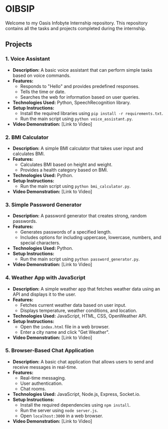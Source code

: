 # OIBSIP

Welcome to my Oasis Infobyte Internship repository. This repository contains all the tasks and projects completed during the internship.

## Projects

### 1. Voice Assistant
- **Description:** A basic voice assistant that can perform simple tasks based on voice commands.
- **Features:**
  - Responds to "Hello" and provides predefined responses.
  - Tells the time or date.
  - Searches the web for information based on user queries.
- **Technologies Used:** Python, SpeechRecognition library.
- **Setup Instructions:**
  - Install the required libraries using `pip install -r requirements.txt`.
  - Run the main script using `python voice_assistant.py`.
- **Video Demonstration:** [Link to Video]

### 2. BMI Calculator
- **Description:** A simple BMI calculator that takes user input and calculates BMI.
- **Features:**
  - Calculates BMI based on height and weight.
  - Provides a health category based on BMI.
- **Technologies Used:** Python.
- **Setup Instructions:**
  - Run the main script using `python bmi_calculator.py`.
- **Video Demonstration:** [Link to Video]

### 3. Simple Password Generator
- **Description:** A password generator that creates strong, random passwords.
- **Features:**
  - Generates passwords of a specified length.
  - Includes options for including uppercase, lowercase, numbers, and special characters.
- **Technologies Used:** Python.
- **Setup Instructions:**
  - Run the main script using `python password_generator.py`.
- **Video Demonstration:** [Link to Video]

### 4. Weather App with JavaScript
- **Description:** A simple weather app that fetches weather data using an API and displays it to the user.
- **Features:**
  - Fetches current weather data based on user input.
  - Displays temperature, weather conditions, and location.
- **Technologies Used:** JavaScript, HTML, CSS, OpenWeather API.
- **Setup Instructions:**
  - Open the `index.html` file in a web browser.
  - Enter a city name and click "Get Weather".
- **Video Demonstration:** [Link to Video]

### 5. Browser-Based Chat Application
- **Description:** A basic chat application that allows users to send and receive messages in real-time.
- **Features:**
  - Real-time messaging.
  - User authentication.
  - Chat rooms.
- **Technologies Used:** JavaScript, Node.js, Express, Socket.io.
- **Setup Instructions:**
  - Install the required dependencies using `npm install`.
  - Run the server using `node server.js`.
  - Open `localhost:3000` in a web browser.
- **Video Demonstration:** [Link to Video]

